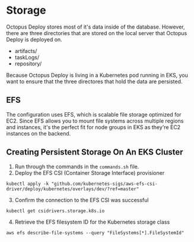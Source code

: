 # Storage

Octopus Deploy stores most of it's data inside of the database. However, there are three directories that are stored on the local server that Octopus Deploy is deployed on.

- artifacts/
- taskLogs/
- repository/

Because Octopus Deploy is living in a Kubernetes pod running in EKS, you want to ensure that the three directores that hold the data are persisted.

## EFS
The configuration uses EFS, which is scalable file storage optimized for EC2. Since EFS allows you to mount file systems across multiple regions and instances, it's the perfect fit for node groups in EKS as they're EC2 instances on the backend.

## Creating Persistent Storage On An EKS Cluster
1. Run through the commands in the `commands.sh` file.
2. Deploy the EFS CSI (Container Storage Interface) provisioner
```
kubectl apply -k "github.com/kubernetes-sigs/aws-efs-csi-driver/deploy/kubernetes/overlays/dev/?ref=master"
```
3. Confirm the connection to the EFS CSI was successful
```
kubectl get csidrivers.storage.k8s.io
```
4. Retrieve the EFS filesystem ID for the Kubernetes storage class
```
aws efs describe-file-systems --query "FileSystems[*].FileSystemId"
```